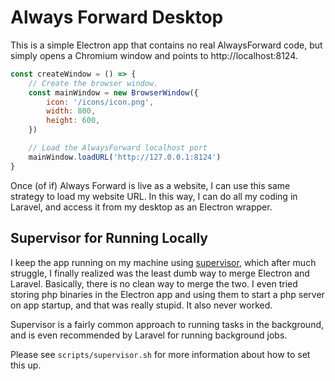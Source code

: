 # Always Forward Desktop

This is a simple Electron app that contains no real AlwaysForward code, but simply opens a Chromium window and points to http://localhost:8124. 

```js
const createWindow = () => {
    // Create the browser window.
    const mainWindow = new BrowserWindow({
        icon: '/icons/icon.png',
        width: 800,
        height: 600,
    })

    // Load the AlwaysForward localhost port
    mainWindow.loadURL('http://127.0.0.1:8124')
}
```

Once (of if) Always Forward is live as a website, I can use this same strategy to load my website URL. In this way, I can do all my coding in Laravel, and access it from my desktop as an Electron wrapper. 

## Supervisor for Running Locally
I keep the app running on my machine using [supervisor](http://supervisord.org/), which after much struggle, I finally realized was the least dumb way to merge Electron and Laravel. Basically, there is no clean way to merge the two. I even tried storing php binaries in the Electron app and using them to start a php server on app startup, and that was really stupid. It also never worked. 

Supervisor is a fairly common approach to running tasks in the background, and is even recommended by Laravel for running background jobs. 

Please see `scripts/supervisor.sh` for more information about how to set this up.
